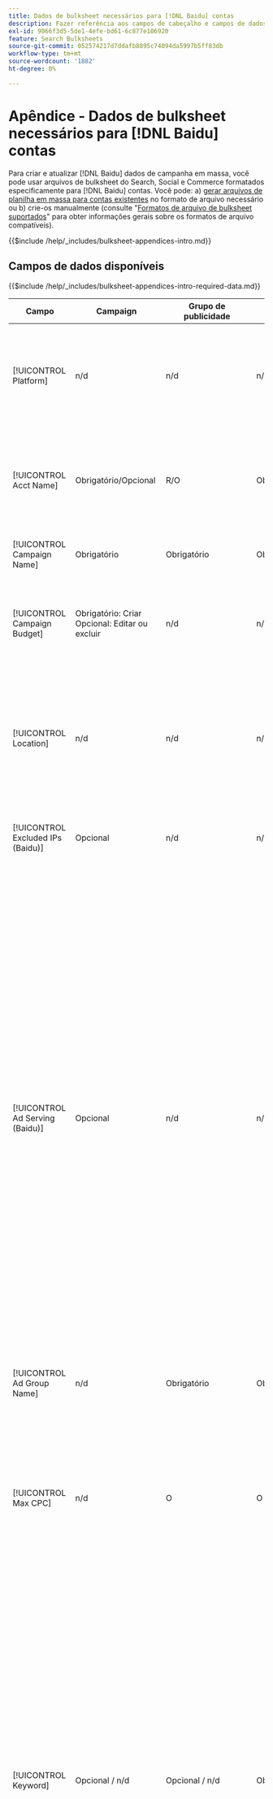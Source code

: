 ```yaml
---
title: Dados de bulksheet necessários para [!DNL Baidu] contas
description: Fazer referência aos campos de cabeçalho e campos de dados necessários em bulksheets para [!DNL Baidu] contas.
exl-id: 9066f3d5-5de1-4efe-bd61-6c877e106920
feature: Search Bulksheets
source-git-commit: 052574217d7ddafb8895c74094da5997b5ff83db
workflow-type: tm+mt
source-wordcount: '1882'
ht-degree: 0%

---
```


# Apêndice - Dados de bulksheet necessários para [!DNL Baidu] contas

Para criar e atualizar [!DNL Baidu] dados de campanha em massa, você pode usar arquivos de bulksheet do Search, Social e Commerce formatados especificamente para [!DNL Baidu] contas. Você pode: a) [gerar arquivos de planilha em massa para contas existentes](../bulksheet-download.md) no formato de arquivo necessário ou b) crie-os manualmente (consulte &quot;[Formatos de arquivo de bulksheet suportados](bulksheet-file-formats.md)&quot; para obter informações gerais sobre os formatos de arquivo compatíveis).

{{$include /help/_includes/bulksheet-appendices-intro.md}}

<!-- Hiding because this is probably too long a list to be useful.

## Available header fields

Platform,Acct Name,Campaign Name,Campaign Budget,Location,Excluded IPs (Baidu), Ad Serving (Baidu),Ad Group Name,Max CPC,Keyword,Match Type,Ad Title,Description Line 1,Description Line 2,Display URL,Base URL,Destination URL,Custom URL Param,Campaign Status,Ad Group Status,Keyword Status,Ad Status,Location Status,[Advertiser-specific Label Classification],Campaign ID,Ad Group ID,Keyword ID,Ad ID,AMO ID,Error Message

{{$include /help/_includes/bulksheet-headers-note.md}}

-->

## Campos de dados disponíveis

{{$include /help/_includes/bulksheet-appendices-intro-required-data.md}}

| Campo | Campaign | Grupo de publicidade | Palavra-chave | Anúncio de texto | Destino do local | Descrição |
|----|----|----|----|----|----|----|
| [!UICONTROL Platform] | n/d | n/d | n/d | n/d | n/d | (Incluído nos bulksheets gerados para fins de informação) A plataforma de anúncios. Obrigatório, a menos que cada linha inclua uma ID AMO para a entidade. |
| [!UICONTROL Acct Name] | Obrigatório/Opcional | R/O | Obrigatório/Opcional | Obrigatório/Opcional | Obrigatório/Opcional | (Incluído nos bulksheets gerados para fins de informação) A plataforma de anúncios. Obrigatório, a menos que cada linha inclua uma ID AMO para a entidade. |
| [!UICONTROL Campaign Name] | Obrigatório | Obrigatório | Obrigatório | Obrigatório | Obrigatório | O nome exclusivo que identifica uma campanha para uma conta. |
| [!UICONTROL Campaign Budget] | Obrigatório: Criar<br>Opcional: Editar ou excluir | n/d | n/d | n/d | n/d | Um limite de gastos diário para a campanha, com ou sem símbolos e pontuação monetários. Este valor substitui mas não pode exceder o orçamento da conta. |
| [!UICONTROL Location] | n/d | n/d | n/d | n/d | Obrigatório | Uma localização geográfica na qual colocar anúncios para a campanha. Para excluir um local, use um sinal de menos como prefixo no local (`-`). Se você não inserir valores específicos para a campanha, todos os locais serão direcionados. |
| [!UICONTROL Excluded IPs (Baidu)] | Opcional | n/d | n/d | n/d | n/d | Endereços IP de sites nos quais seus anúncios não devem ser exibidos. Separe vários valores com vírgulas. |
| [!UICONTROL Ad Serving (Baidu)] | Opcional | n/d | n/d | n/d | n/d | Com que frequência você distribui seus anúncios ativos em relação uns aos outros em um grupo de publicidade:<ul><li><i>Girar</i> (o padrão para novas campanhas): cada um de seus anúncios entra no leilão de anúncios um número aproximadamente igual de vezes, permitindo que a Search, o Social e o Commerce pontuem seus anúncios não apenas na taxa de click-through, mas também nas conversões.</li><li><i>Otimizar:</i> A rede de publicidade favorece anúncios que têm uma combinação de uma alta taxa de cliques e uma pontuação de alta qualidade. Esses anúncios entram no leilão com mais frequência e, com o tempo, um único anúncio é favorecido. Esse resultado pode ser inconsistente com seus objetivos de negócios e otimização.</li></ul> |
| [!UICONTROL Ad Group Name] | n/d | Obrigatório | Obrigatório | Obrigatório | n/d | O nome exclusivo que identifica um grupo de anúncios. |
| [!UICONTROL Max CPC] | n/d | O | O | n/d | n/d | O CPC (Maximum Cost Per Click, custo máximo por clique), que é a quantia mais alta que você pagará por um clique de anúncio na rede de pesquisa, com ou sem símbolos monetários e pontuação. Você pode definir valores para grupos de anúncios e palavras-chave. O padrão para uma nova palavra-chave é herdada do nível do grupo de anúncios. |
| [!UICONTROL Keyword] | Opcional / n/d | Opcional / n/d | Obrigatório | n/d | n/d | A sequência de palavras-chave.<br><br>Para excluir uma palavra-chave no nível do grupo de anúncios ou da campanha, defina a [!UICONTROL Match Type] para [!UICONTROL Negative]. Se a linha incluir o nome do grupo de anúncios, a palavra-chave será excluída do grupo de anúncios. Se a linha não incluir o nome do grupo de anúncios, a palavra-chave será excluída para toda a campanha.<br><br><b>Nota:</b>Alterar uma palavra-chave do Baidu exclui a palavra-chave existente e cria uma nova com uma nova ID de palavra-chave. No entanto, você pode alterar o tipo de correspondência sem excluir a palavra-chave existente. |
| [!UICONTROL Match Type] | Opcional / n/d | Opcional / n/d | Opcional: Criar<br>Obrigatório/Opcional: Editar ou excluir | n/d | n/d | A opção de correspondência de palavras-chave para a palavra-chave: <i>[!UICONTROL Broad]</i>, <i>[!UICONTROL Exact]</i>, <i>[!UICONTROL Phrase]</i>, <i>[!UICONTROL Negative Broad]</i>ou <i>[!UICONTROL Negative Exact]</i>. Defina palavras-chave negativas no nível da campanha ou do grupo de anúncios.<br><br>Para novas palavras-chave, o padrão é <i>[!UICONTROL Broad]</i>. Um valor para o tipo de correspondência ou ID de palavra-chave é necessário somente para editar uma palavra-chave com vários tipos de correspondência.<br><br><b>Nota:</b>Você pode alterar o tipo de correspondência de um [!DNL Baidu] sem excluir a palavra-chave existente. |
| [!UICONTROL Ad Title] | n/d | n/d | n/d | Obrigatório | n/d | O título de um anúncio. O tamanho máximo é de 14 caracteres de byte duplo ou 28 caracteres de byte único.<br><br><b>Nota:</b> Alterar a cópia de anúncio exclui o anúncio existente e cria um novo anúncio com as mesmas propriedades. |
| [!UICONTROL Description Line 1] | n/d | n/d | n/d | Obrigatório | n/d | A primeira linha do corpo de um anúncio. O comprimento mínimo é de quatro bytes duplos ou oito caracteres de byte único e o comprimento máximo é de 20 caracteres de byte duplo ou 40 caracteres de byte único.<br><br><b>Nota:</b> Alterar a cópia de anúncio exclui o anúncio existente e cria um novo anúncio com as mesmas propriedades. |
| [!UICONTROL Description Line 2] | n/d | n/d | n/d | Obrigatório | n/d | A segunda linha do corpo de um anúncio. O comprimento mínimo é de quatro bytes duplos ou oito caracteres de byte único e o comprimento máximo é de 20 caracteres de byte duplo ou 40 caracteres de byte único.<br><br><b>Nota:</b> Alterar a cópia de anúncio exclui o anúncio existente e cria um novo anúncio com as mesmas propriedades. |
| [!UICONTROL Display URL] | n/d | n/d | n/d | Obrigatório | n/d | O URL exibido em um anúncio. O tamanho máximo é de 35 caracteres de byte único. |
| [!UICONTROL Base URL] | n/d | n/d | Opcional | Obrigatório | n/d | O URL da página de aterrissagem para o qual os usuários finais são levados quando clicam em seu anúncio, incluindo quaisquer parâmetros de acréscimo configurados para a campanha ou conta.<br><br>URLs base/final no nível de palavra-chave substituem URLs no nível de anúncio e superior. |
| [!UICONTROL Destination URL] | n/d | n/d | n/d | n/d | n/d | (Incluído em bulksheets gerados para fins de informação; não publicado na rede de publicidade) Para contas com URLs de destino, esse valor é o URL que vincula um anúncio a um URL/página inicial base no site do anunciante (às vezes, por meio de outro site que rastreia o clique e redireciona o usuário para a página inicial). Inclui quaisquer parâmetros de acréscimo configurados para a campanha ou conta do Search, Social e &amp; Commerce. Se você gerou URLs de rastreamento, esse valor se baseia nos parâmetros de rastreamento nas configurações da conta e nas configurações da campanha. Se você anexou parâmetros específicos de rede de publicidade, eles podem ser substituídos pelos parâmetros equivalentes de Pesquisa, Social e Comércio.<br><br>Para contas com URLs finais, essa coluna mostra o mesmo valor que a variável [!UICONTROL Base URL/Final URL column]. |
| [!UICONTROL Custom URL Param] | n/d | n/d | Opcional | Opcional | n/d | Dados que substituirão o `{custom_code}` variável dinâmica quando a variável é incluída nos parâmetros de rastreamento da conta de pesquisa ou nas configurações da campanha. Para inserir o valor personalizado no URL de rastreamento, faça upload do arquivo de bulksheet usando o [!UICONTROL Generate Tracking URLs] opção. |
| [!UICONTROL Campaign Status] | Opcional: criar ou editar<br>Obrigatório: Excluir | n/d | n/d | n/d | n/d | O status de exibição da campanha: <i>[!UICONTROL Active]</i>, <i>[!UICONTROL Paused]</i>ou <i>[!UICONTROL Deleted]</i> (somente campanhas existentes). O padrão para novas campanhas é <i>[!UICONTROL Active]</i>. Para excluir uma campanha ativa ou pausada, insira o valor &quot;[!UICONTROL Deleted]&quot;. |
| [!UICONTROL Ad Group Status] | n/d | Opcional: criar ou editar<br>Obrigatório: Excluir | n/d | n/d | n/d | O status de exibição do grupo de anúncios: <i>[!UICONTROL Active]</i>, <i>[!UICONTROL Paused]</i>ou <i>[!UICONTROL Deleted]</i> (somente grupos de anúncios existentes). O padrão para novos grupos de anúncios é <i>[!UICONTROL Active]</i>. Para excluir um grupo de anúncios ativo ou pausado, digite o valor &quot;[!UICONTROL Deleted]&quot;. |
| [!UICONTROL Keyword Status] | n/d | n/d | Opcional: criar ou editar<br>Obrigatório: Excluir | n/d | n/d | O status de exibição da palavra-chave: <i>[!UICONTROL Active]</i>, <i>[!UICONTROL Deleted]</i> (somente palavras-chave existentes), <i>[!UICONTROL Inactive]</i> (não editável), <i>[!UICONTROL Paused]</i> (somente palavras-chave existentes) ou <i>[!UICONTROL Pending]</i>(não editável). O padrão para novas palavras-chave é <i>[!UICONTROL Active]</i>.<br><br>Para excluir uma palavra-chave, insira o valor <i>[!UICONTROL Deleted]</i>. |
| [!UICONTROL Ad Status] | n/d | n/d | n/d | Opcional: criar ou editar<br>Obrigatório: Excluir | n/d | O status de exibição do anúncio: <i>[!UICONTROL Active]</i>(o padrão para novos anúncios), <i>[!UICONTROL Deleted]</i> (somente anúncios existentes), <i>[!UICONTROL Disapproved]</i> (não editável), <i>[!UICONTROL Inactive]</i> (não editável), <i>[!UICONTROL Paused]</i>ou <i>[!UICONTROL Pending (not editable)]</i>.<br><br>Para excluir um anúncio, insira o valor <i>[!UICONTROL Deleted]</i>. |
| [!UICONTROL Location Status] | n/d | n/d | n/d | n/d | Opcional: criar ou editar<br>Obrigatório: Excluir | O status do público alvo da localização: <i>[!UICONTROL Active]</i> ou <i>[!UICONTROL Deleted] (somente locais existentes). O padrão para novos locais é <i>[!UICONTROL Active]. Para excluir um local ativo, insira o valor <i>[!UICONTROL Deleted]. |
| \[Classificação de rótulo específica do anunciante\] | Opcional | Opcional | Opcional | Opcional | n/d | (Nomeado para uma classificação de rótulo específica do anunciante, como &quot;Cor&quot; para uma classificação de rótulo chamada Cor) Um valor para a classificação especificada associada à entidade. Você pode incluir apenas um valor por classificação por entidade (como &quot;vermelho&quot; para a classificação de rótulo &quot;Cor&quot; para a Campanha A). O comprimento máximo é de 100 caracteres e o valor pode incluir caracteres ASCII e não ASCII.<br><br>As classificações de rótulo e seus valores de rótulo são aplicados a todos os componentes filhos; novos componentes adicionados posteriormente são associados automaticamente ao rótulo. <br><br>O nome da classificação e o valor da classificação não fazem distinção entre maiúsculas e minúsculas. |
| [!UICONTROL Constraints] | Opcional | Opcional | Opcional | n/d | n/d | Uma restrição atribuída à entidade. Você pode atribuir somente uma restrição por entidade.<br><br>As restrições são herdadas por entidades filhas, portanto, não é necessário inserir valores para entidades filhas, a menos que você queira substituir os valores herdados. |
| [!UICONTROL Campaign ID] | n/d: Criar<br>Obrigatório/Opcional: Editar e excluir | Opcional | Opcional | Opcional | n/d | A ID exclusiva que identifica uma campanha existente. Em arquivos CSV e TSV, ele deve ser precedido por uma aspa simples (&#39;).[^1] Obrigatório somente quando você altera o nome da campanha, a menos que a linha inclua uma ID do AMO para a campanha. |
| [!UICONTROL Ad Group ID] | n/d | n/d: Criar<br>Obrigatório/Opcional: Editar e excluir | Opcional | Opcional | n/d | O identificador exclusivo que identifica um grupo de anúncios existente. Em arquivos CSV e TSV, ele deve ser precedido por uma aspa simples (&#39;).[^1] Obrigatório somente quando você altera o nome do grupo de anúncios, a menos que a linha inclua uma ID AMO para o grupo de anúncios. |
| [!UICONTROL Keyword ID] | n/d | n/d | n/d: Criar<br>Obrigatório/Opcional: Editar e excluir | n/d | n/d | A ID exclusiva que identifica uma palavra-chave existente. Em arquivos CSV e TSV, ele deve ser precedido por uma aspa simples (&#39;).[^1] Obrigatório somente quando você altera o nome da palavra-chave, a menos que a linha inclua a) colunas de propriedade suficientes para identificar a palavra-chave ou b) uma ID AMO. |
| [!UICONTROL Ad ID] | n/d | n/d | n/d | n/d: Criar<br>Obrigatório/Opcional: Editar e excluir | n/d | A ID exclusiva que identifica uma palavra-chave existente. Em arquivos CSV e TSV, ele deve ser precedido por uma aspa simples (&#39;).[^1] Obrigatório somente quando você altera o nome da palavra-chave, a menos que a linha inclua a) colunas de propriedade suficientes para identificar a palavra-chave ou b) uma ID AMO. |
| [!UICONTROL AMO ID] | n/d: Criar<br>Opcional: Editar e excluir | n/d: Criar<br>Opcional: Editar e excluir | n/d: Criar<br>Opcional: Editar e excluir | n/d: Criar<br>Opcional: Editar e excluir | n/d: Criar<br>Opcional: Editar e excluir | (Em bulksheets gerados) Uma [!DNL Adobe]Identificador exclusivo gerado pelo para uma entidade sincronizada. Para anúncios de pesquisa responsivos, a ID do AMO é necessária para editar ou excluir anúncios, a menos que você inclua a variável [!UICONTROL Ad ID]. Para editar dados para todos os outros tipos de entidade com uma ID AMO, a ID AMO é necessária para editar ou excluir os dados, a menos que você inclua a ID da entidade e a ID da entidade pai.<br><br>Search, Social, &amp; Commerce usa o valor para determinar a identidade correta para editar, mas não publica a ID na rede de anúncios. |
| [!UICONTROL EF Error Message] | n/d | n/d | n/d | n/d | n/d | (Incluído em bulksheets gerados para fins de informação) Espaço reservado para exibir mensagens de erro do Search, Social e &amp; Commerce referentes aos dados na linha; as mensagens de erro estão incluídas em [!UICONTROL EF Errors] arquivos. Este valor não é postado na rede de publicidade. |
| [!UICONTROL SE Error Message] | n/d | n/d | n/d | n/d | n/d | (Incluído em bulksheets gerados para fins de informação) Espaço reservado para exibir mensagens de erro da rede de publicidade relacionadas aos dados na linha; as mensagens de erro estão incluídas em [!UICONTROL SE Errors] arquivos. Este valor não é postado na rede de publicidade. |

<table style="table-layout:auto">

[^1]: o Excel converte números grandes em notação científica (como 2.12E+09 para 2115585666) quando abre o arquivo. Para exibir dígitos na notação padrão, selecione qualquer célula na coluna e clique dentro da barra de fórmulas.

>[!MORELIKETHIS]
>
>* [Apêndice - Erros de bulksheet](../bulksheet-errors.md)
>* [Operações que você pode executar em bulksheets](bulksheet-operations.md)
>* [Formatos de arquivo de bulksheet compatíveis](bulksheet-file-formats.md)
>* [Baixar/criar um arquivo de bulksheet](../bulksheet-download.md)
>* [Formatos de rastreamento de cliques para [!DNL Naver]](/help/search-social-commerce/tracking/formats-click-tracking-naver.md)
>* [Fazer upload de um arquivo de bulksheet ou arquivo de erro corrigido](../bulksheet-upload.md)
